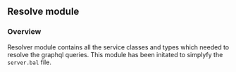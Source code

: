 ## Resolve module

### Overview 

Resolver module contains all the service classes and types which needed to resolve the graphql queries. This module has been initated to simplyfy the `server.bal` file.
